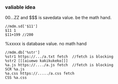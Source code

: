 ### valiable idea
$00...$ZZ and $$$ is savedata value. be the math hand.
```
//mdm.sd['$11']
$11 1
$11+199 //200
```
%xxxxx is database value. no math hand
```
//mdm.db['%str']
%str1 https://.../a.txt fetch  //fetch is blocking
%str2 [[[aiuewo kakikukeko]]]
%a.js https://..../a.js fetch  //fetch is blocking
SCR %a.js
%a.css https://...../a.css fetch
CSS %a.css
```
